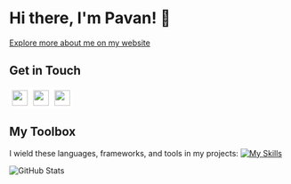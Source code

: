# Hi there, I'm Pavan! 👋

[Explore more about me on my website](https://www.pavanpitiwaduge.me)
## Get in Touch

<div style="background-color:white !important; width:min-content; display:grid;
grid-template-columns: repeat(3, 1fr); grid-gap: 10px;
line-height:1em; padding:5px; border-radius:10px">
<a target="_blank" href="https://twitter.com/_pavan0001" style="text-decoration:none;">
     <img style="height:2em;" src="https://raw.githubusercontent.com/dheereshagrwal/colored-icons/f7e587a482aafa9b290d1f757ab0060128f4ff0a/public/icons/twitter/twitter.svg"/>
</a>
  
<a target="_blank" href="https://www.linkedin.com/in/pavan-pitiwaduge/">
     <img style="height:2em;" src="https://raw.githubusercontent.com/dheereshagrwal/colored-icons/f7e587a482aafa9b290d1f757ab0060128f4ff0a/public/icons/linkedin/linkedin.svg"/>
</a>

<a target="_blank" href="mailto:rajivapitiwaduge@gmail.com" style="text-decoration:none;">
     <img style="height:2em;" src="https://raw.githubusercontent.com/dheereshagrwal/colored-icons/f7e587a482aafa9b290d1f757ab0060128f4ff0a/public/icons/gmail/gmail.svg"/>
</a>
</div>

## My Toolbox
I wield these languages, frameworks, and tools in my projects:
[![My Skills](https://skillicons.dev/icons?i=html,css,bootstrap,tailwind,js,ts,react,nextjs,vue,vite,java,c,cpp,cs,dotnet,visualstudio,dart,flutter,androidstudio,git,github,linux,py,mysql.mongodb,redis,docker,azure,postman,vscode,latex,markdown)](https://skillicons.dev)

![GitHub Stats](https://github-readme-stats.vercel.app/api?username=rajivaPavan&show_icons=true&theme=transparent)

